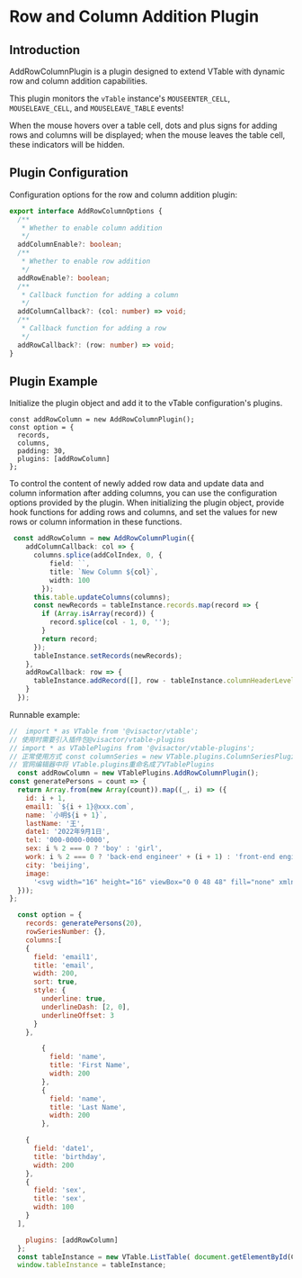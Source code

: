 # Row and Column Addition Plugin

## Introduction

AddRowColumnPlugin is a plugin designed to extend VTable with dynamic row and column addition capabilities.

This plugin monitors the `vTable` instance's `MOUSEENTER_CELL`, `MOUSELEAVE_CELL`, and `MOUSELEAVE_TABLE` events!

When the mouse hovers over a table cell, dots and plus signs for adding rows and columns will be displayed; when the mouse leaves the table cell, these indicators will be hidden.

## Plugin Configuration

Configuration options for the row and column addition plugin:

```ts
export interface AddRowColumnOptions {
  /**
   * Whether to enable column addition
   */
  addColumnEnable?: boolean;
  /**
   * Whether to enable row addition
   */
  addRowEnable?: boolean;
  /**
   * Callback function for adding a column
   */
  addColumnCallback?: (col: number) => void;
  /**
   * Callback function for adding a row
   */
  addRowCallback?: (row: number) => void;
}
```

## Plugin Example
Initialize the plugin object and add it to the vTable configuration's plugins.
```
const addRowColumn = new AddRowColumnPlugin();
const option = {
  records,
  columns,
  padding: 30,
  plugins: [addRowColumn]
};
```
To control the content of newly added row data and update data and column information after adding columns, you can use the configuration options provided by the plugin. When initializing the plugin object, provide hook functions for adding rows and columns, and set the values for new rows or column information in these functions.
```ts
 const addRowColumn = new AddRowColumnPlugin({
    addColumnCallback: col => {
      columns.splice(addColIndex, 0, {
          field: ``,
          title: `New Column ${col}`,
          width: 100
        });
      this.table.updateColumns(columns);
      const newRecords = tableInstance.records.map(record => {
        if (Array.isArray(record)) {
          record.splice(col - 1, 0, '');
        }
        return record;
      });
      tableInstance.setRecords(newRecords);
    },
    addRowCallback: row => {
      tableInstance.addRecord([], row - tableInstance.columnHeaderLevelCount);
    }
  });
```

Runnable example:

```javascript livedemo template=vtable
//  import * as VTable from '@visactor/vtable';
// 使用时需要引入插件包@visactor/vtable-plugins
// import * as VTablePlugins from '@visactor/vtable-plugins';
// 正常使用方式 const columnSeries = new VTable.plugins.ColumnSeriesPlugin({});
// 官网编辑器中将 VTable.plugins重命名成了VTablePlugins
  const addRowColumn = new VTablePlugins.AddRowColumnPlugin();
const generatePersons = count => {
  return Array.from(new Array(count)).map((_, i) => ({
    id: i + 1,
    email1: `${i + 1}@xxx.com`,
    name: `小明${i + 1}`,
    lastName: '王',
    date1: '2022年9月1日',
    tel: '000-0000-0000',
    sex: i % 2 === 0 ? 'boy' : 'girl',
    work: i % 2 === 0 ? 'back-end engineer' + (i + 1) : 'front-end engineer' + (i + 1),
    city: 'beijing',
    image:
      '<svg width="16" height="16" viewBox="0 0 48 48" fill="none" xmlns="http://www.w3.org/2000/svg"><path d="M34 10V4H8V38L14 35" stroke="#f5a623" stroke-width="1" stroke-linecap="round" stroke-linejoin="round"/><path d="M14 44V10H40V44L27 37.7273L14 44Z" fill="#f5a623" stroke="#f5a623" stroke-width="1" stroke-linejoin="round"/></svg>'
  }));
};

  const option = {
    records: generatePersons(20),
    rowSeriesNumber: {},
    columns:[
    {
      field: 'email1',
      title: 'email',
      width: 200,
      sort: true,
      style: {
        underline: true,
        underlineDash: [2, 0],
        underlineOffset: 3
      }
    },

        {
          field: 'name',
          title: 'First Name',
          width: 200
        },
        {
          field: 'name',
          title: 'Last Name',
          width: 200
        },

    {
      field: 'date1',
      title: 'birthday',
      width: 200
    },
    {
      field: 'sex',
      title: 'sex',
      width: 100
    }
  ],

    plugins: [addRowColumn]
  };
  const tableInstance = new VTable.ListTable( document.getElementById(CONTAINER_ID),option);
  window.tableInstance = tableInstance;
```
